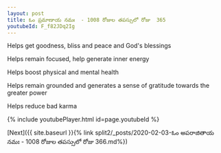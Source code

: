 ```yaml
---
layout: post
title: ఓం ప్రమాణాయ నమః  - 1008 రోజుల తపస్సులో రోజు  365
youtubeId: F_f82JDq2Ig
---
```

 
 
Helps get goodness, bliss and peace and God's blessings
 
Helps remain focused, help generate inner energy 
 
Helps boost physical and mental health 
 
Helps remain grounded and generates a sense of gratitude towards the greater power 
 
Helps reduce bad karma
 
 
 
 


{% include youtubePlayer.html id=page.youtubeId %}
 
[Next]({{ site.baseurl }}{% link  split2/_posts/2020-02-03-ఓం అపరాజితాయ నమః  - 1008 రోజుల తపస్సులో రోజు  366.md%})
 
